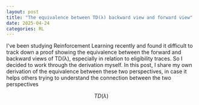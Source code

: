 ```yaml
---
layout: post
title: "The equivalence between TD(λ) backward view and forward view"
date: 2025-04-24
categories: RL
---
```


I've been studying Reinforcement Learning recently and found it difficult to track down a proof showing the equivalence between the forward and backward views of TD(λ), especially in relation to eligibility traces.
So I decided to work through the derivation myself. In this post, I share my own derivation of the equivalence between these two perspectives, in case it helps others trying to understand the connection between the two perspectives


$$
TD(\lambda)
$$



<script src="/assets/js/mathjax.js"></script>
